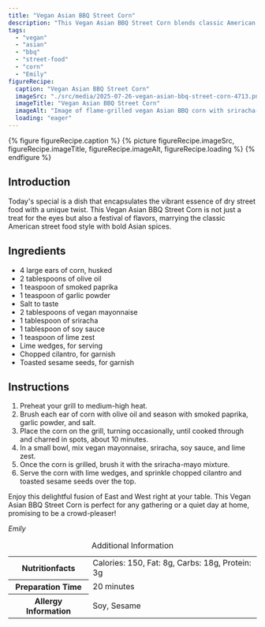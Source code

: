 ```yaml
---
title: "Vegan Asian BBQ Street Corn"
description: "This Vegan Asian BBQ Street Corn blends classic American street food with bold Asian spices, offering a unique, flavorful experience."
tags:
  - "vegan"
  - "asian"
  - "bbq"
  - "street-food"
  - "corn"
  - "Emily"
figureRecipe: 
  caption: "Vegan Asian BBQ Street Corn"
  imageSrc: "./src/media/2025-07-26-vegan-asian-bbq-street-corn-4713.png"
  imageTitle: "Vegan Asian BBQ Street Corn"
  imageAlt: "Image of flame-grilled vegan Asian BBQ corn with sriracha-mayo, cilantro, and sesame seeds on a wooden table, accented with lime segments in natural daylight."
  loading: "eager"
---
```


{% figure figureRecipe.caption %}
{% picture figureRecipe.imageSrc, figureRecipe.imageTitle, figureRecipe.imageAlt, figureRecipe.loading %}
{% endfigure %}

## Introduction

Today's special is a dish that encapsulates the vibrant essence of dry street food with a unique twist. This Vegan Asian BBQ Street Corn is not just a treat for the eyes but also a festival of flavors, marrying the classic American street food style with bold Asian spices.

## Ingredients

- 4 large ears of corn, husked
- 2 tablespoons of olive oil
- 1 teaspoon of smoked paprika
- 1 teaspoon of garlic powder
- Salt to taste
- 2 tablespoons of vegan mayonnaise
- 1 tablespoon of sriracha
- 1 tablespoon of soy sauce
- 1 teaspoon of lime zest
- Lime wedges, for serving
- Chopped cilantro, for garnish
- Toasted sesame seeds, for garnish

## Instructions

1. Preheat your grill to medium-high heat.
2. Brush each ear of corn with olive oil and season with smoked paprika, garlic powder, and salt.
3. Place the corn on the grill, turning occasionally, until cooked through and charred in spots, about 10 minutes.
4. In a small bowl, mix vegan mayonnaise, sriracha, soy sauce, and lime zest.
5. Once the corn is grilled, brush it with the sriracha-mayo mixture.
6. Serve the corn with lime wedges, and sprinkle chopped cilantro and toasted sesame seeds over the top.

Enjoy this delightful fusion of East and West right at your table. This Vegan Asian BBQ Street Corn is perfect for any gathering or a quiet day at home, promising to be a crowd-pleaser!

*Emily*

<table><caption class='sr-only'>Additional Information</caption><tr><th>Nutritionfacts</th><td>Calories: 150, Fat: 8g, Carbs: 18g, Protein: 3g&nbsp;</td></tr><tr><th>Preparation Time</th><td>20 minutes&nbsp;</td></tr><tr><th>Allergy Information</th><td>Soy, Sesame&nbsp;</td></tr></table>


